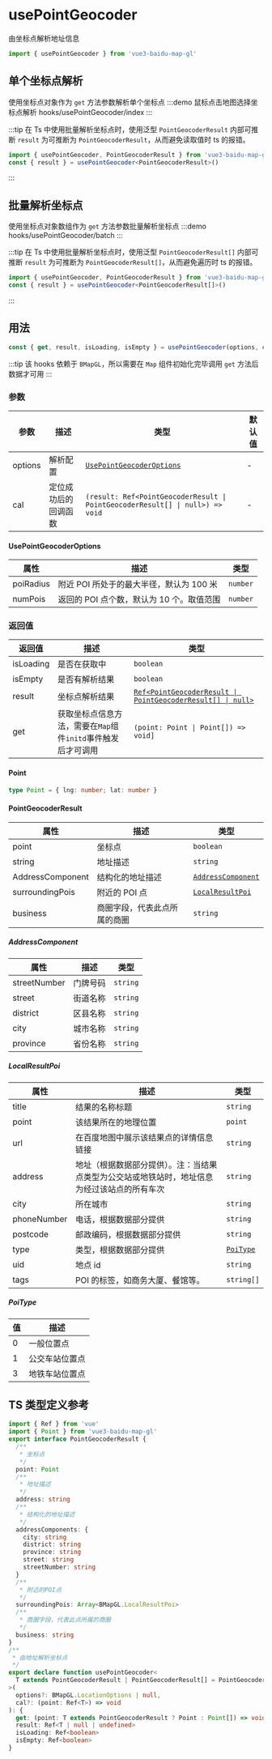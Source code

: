 # usePointGeocoder <Badge type="tip" text="^0.0.39" />

由坐标点解析地址信息

```ts
import { usePointGeocoder } from 'vue3-baidu-map-gl'
```

## 单个坐标点解析

使用坐标点对象作为 `get` 方法参数解析单个坐标点
:::demo 鼠标点击地图选择坐标点解析
hooks/usePointGeocoder/index
:::

:::tip
在 Ts 中使用批量解析坐标点时，使用泛型 `PointGeocoderResult` 内部可推断 `result` 为可推断为 `PointGeocoderResult`，从而避免读取值时 ts 的报错。

```ts
import { usePointGeocoder, PointGeocoderResult } from 'vue3-baidu-map-gl'
const { result } = usePointGeocoder<PointGeocoderResult>()
```

:::

## 批量解析坐标点

使用坐标点对象数组作为 `get` 方法参数批量解析坐标点
:::demo
hooks/usePointGeocoder/batch
:::

:::tip
在 Ts 中使用批量解析坐标点时，使用泛型 `PointGeocoderResult[]` 内部可推断 `result` 为可推断为 `PointGeocoderResult[]`，从而避免遍历时 ts 的报错。

```ts
import { usePointGeocoder, PointGeocoderResult } from 'vue3-baidu-map-gl'
const { result } = usePointGeocoder<PointGeocoderResult[]>()
```

:::

## 用法

```ts
const { get, result, isLoading, isEmpty } = usePointGeocoder(options, cal)
```

:::tip
该 hooks 依赖于 `BMapGL`，所以需要在 `Map` 组件初始化完毕调用 `get` 方法后数据才可用
:::

### 参数

| 参数    | 描述                 | 类型                                                                          | 默认值 |
| ------- | -------------------- | ----------------------------------------------------------------------------- | ------ |
| options | 解析配置             | [`UsePointGeocoderOptions`](#usepointgeocoderoptions)                         | -      |
| cal     | 定位成功后的回调函数 | `(result: Ref<PointGeocoderResult \| PointGeocoderResult[] \| null>) => void` | -      |

#### UsePointGeocoderOptions

| 属性      | 描述                                      | 类型     |
| --------- | ----------------------------------------- | -------- |
| poiRadius | 附近 POI 所处于的最大半径，默认为 100 米  | `number` |
| numPois   | 返回的 POI 点个数，默认为 10 个。取值范围 | `number` |

### 返回值

| 返回值    | 描述                                                         | 类型                                                                                |
| --------- | ------------------------------------------------------------ | ----------------------------------------------------------------------------------- |
| isLoading | 是否在获取中                                                 | `boolean`                                                                           |
| isEmpty   | 是否有解析结果                                               | `boolean`                                                                           |
| result    | 坐标点解析结果                                               | [`Ref<PointGeocoderResult \| PointGeocoderResult[] \| null>`](#pointgeocoderresult) |
| get       | 获取坐标点信息方法，需要在`Map`组件`initd`事件触发后才可调用 | `(point: Point \| Point[]) => void]`                                                |

#### Point

```ts
type Point = { lng: number; lat: number }
```

#### PointGeocoderResult

| 属性             | 描述                         | 类型                                    |
| ---------------- | ---------------------------- | --------------------------------------- |
| point            | 坐标点                       | `boolean`                               |
| string           | 地址描述                     | `string`                                |
| AddressComponent | 结构化的地址描述             | [`AddressComponent`](#AddressComponent) |
| surroundingPois  | 附近的 POI 点                | [`LocalResultPoi`](#localresultpoi)     |
| business         | 商圈字段，代表此点所属的商圈 | `string`                                |

##### AddressComponent

| 属性         | 描述     | 类型     |
| ------------ | -------- | -------- |
| streetNumber | 门牌号码 | `string` |
| street       | 街道名称 | `string` |
| district     | 区县名称 | `string` |
| city         | 城市名称 | `string` |
| province     | 省份名称 | `string` |

##### LocalResultPoi

| 属性        | 描述                                                                                         | 类型                  |
| ----------- | -------------------------------------------------------------------------------------------- | --------------------- |
| title       | 结果的名称标题                                                                               | `string`              |
| point       | 该结果所在的地理位置                                                                         | `point`               |
| url         | 在百度地图中展示该结果点的详情信息链接                                                       | `string`              |
| address     | 地址（根据数据部分提供）。注：当结果点类型为公交站或地铁站时，地址信息为经过该站点的所有车次 | `string`              |
| city        | 所在城市                                                                                     | `string`              |
| phoneNumber | 电话，根据数据部分提供                                                                       | `string`              |
| postcode    | 邮政编码，根据数据部分提供                                                                   | `string`              |
| type        | 类型，根据数据部分提供                                                                       | [`PoiType`](#poitype) |
| uid         | 地点 id                                                                                      | `string`              |
| tags        | POI 的标签，如商务大厦、餐馆等。                                                             | `string[]`            |

##### PoiType

| 值  | 描述           |
| --- | -------------- |
| 0   | 一般位置点     |
| 1   | 公交车站位置点 |
| 3   | 地铁车站位置点 |

## TS 类型定义参考

```ts
import { Ref } from 'vue'
import { Point } from 'vue3-baidu-map-gl'
export interface PointGeocoderResult {
  /**
   * 坐标点
   */
  point: Point
  /**
   * 地址描述
   */
  address: string
  /**
   * 结构化的地址描述
   */
  addressComponents: {
    city: string
    district: string
    province: string
    street: string
    streetNumber: string
  }
  /**
   * 附近的POI点
   */
  surroundingPois: Array<BMapGL.LocalResultPoi>
  /**
   * 商圈字段，代表此点所属的商圈
   */
  business: string
}
/**
 * 由地址解析坐标点
 */
export declare function usePointGeocoder<
  T extends PointGeocoderResult | PointGeocoderResult[] = PointGeocoderResult | PointGeocoderResult[]
>(
  options?: BMapGL.LocationOptions | null,
  cal?: (point: Ref<T>) => void
): {
  get: (point: T extends PointGeocoderResult ? Point : Point[]) => void
  result: Ref<T | null | undefined>
  isLoading: Ref<boolean>
  isEmpty: Ref<boolean>
}
```
